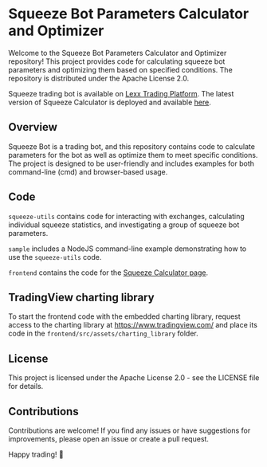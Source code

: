 # Squeeze Bot Parameters Calculator and Optimizer

Welcome to the Squeeze Bot Parameters Calculator and Optimizer repository! This project provides code for calculating squeeze bot parameters and optimizing them based on specified conditions. The repository is distributed under the Apache License 2.0.

Squeeze trading bot is available on [Lexx Trading Platform](https://lexx-trade.com/?utm_source=github).
The latest version of Squeeze Calculator is deployed and available [here](https://squeeze-calculator.lexx-trade.com/).

## Overview

Squeeze Bot is a trading bot, and this repository contains code to calculate parameters for the bot as well as optimize them to meet specific conditions. The project is designed to be user-friendly and includes examples for both command-line (cmd) and browser-based usage.

## Code

`squeeze-utils` contains code for interacting with exchanges, calculating individual squeeze statistics, and investigating a group of squeeze bot parameters.

`sample` includes a NodeJS command-line example demonstrating how to use the `squeeze-utils` code.

`frontend` contains the code for the [Squeeze Calculator page](https://squeeze-calculator.lexx-trade.com/).

## TradingView charting library

To start the frontend code with the embedded charting library, request access to the charting library at https://www.tradingview.com/ and place its code in the `frontend/src/assets/charting_library` folder.

## License

This project is licensed under the Apache License 2.0 - see the LICENSE file for details.

## Contributions

Contributions are welcome! If you find any issues or have suggestions for improvements, please open an issue or create a pull request.

Happy trading! 🚀

